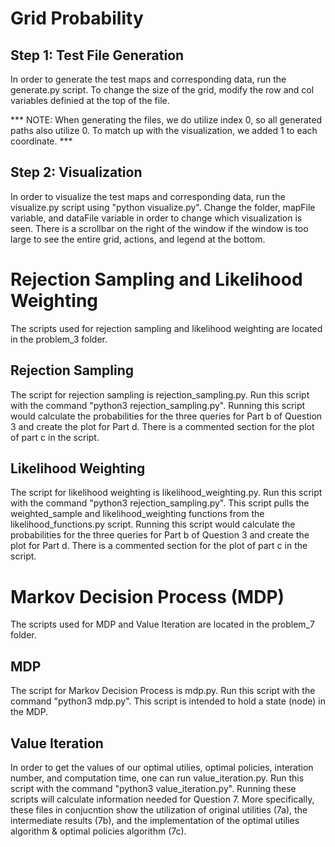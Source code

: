 # Grid Probability

## Step 1: Test File Generation
In order to generate the test maps and corresponding data, run the generate.py script. To change the size of the grid, modify the row and col variables definied at the top of the file. 

*** NOTE: When generating the files, we do utilize index 0, so all generated paths also utilize 0. To match up with the visualization, we added 1 to each coordinate. ***

## Step 2: Visualization
In order to visualize the test maps and corresponding data, run the visualize.py script using "python visualize.py". Change the folder, mapFile variable, and dataFile variable in order to change which visualization is seen. There is a scrollbar on the right of the window if the window is too large to see the entire grid, actions, and legend at the bottom.

# Rejection Sampling and Likelihood Weighting
The scripts used for rejection sampling and likelihood weighting are located in the problem_3 folder. 
## Rejection Sampling
The script for rejection sampling is rejection_sampling.py. Run this script with the command "python3 rejection_sampling.py". Running this script would calculate the probabilities for the three queries for Part b of Question 3 and create the plot for Part d. There is a commented section for the plot of part c in the script.
## Likelihood Weighting
The script for likelihood weighting is likelihood_weighting.py. Run this script with the command "python3 rejection_sampling.py". This script pulls the weighted_sample and likelihood_weighting functions from the likelihood_functions.py script. Running this script would calculate the probabilities for the three queries for Part b of Question 3 and create the plot for Part d. There is a commented section for the plot of part c in the script.

# Markov Decision Process (MDP)
The scripts used for MDP and Value Iteration are located in the problem_7 folder. 
## MDP
The script for Markov Decision Process is mdp.py. Run this script with the command "python3 mdp.py". This script is intended to hold a state (node) in the MDP.
## Value Iteration
In order to get the values of our optimal utilies, optimal policies, interation number, and computation time, one can run value_iteration.py. Run this script with the command "python3 value_iteration.py". Running these scripts will calculate information needed for Question 7. More specifically, these files in conjucntion show the utilization of original utilities (7a), the intermediate results (7b), and the implementation of the optimal utilies algorithm & optimal policies algorithm (7c).
